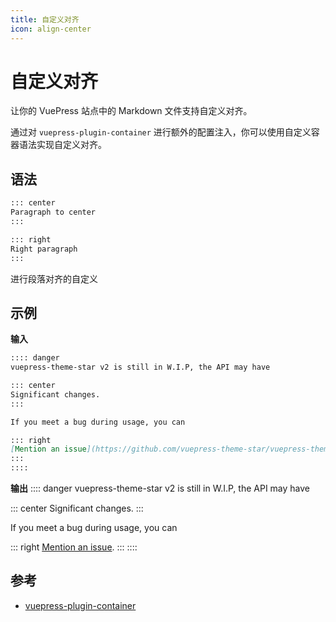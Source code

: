 ```yaml
---
title: 自定义对齐
icon: align-center
---
```

# 自定义对齐
让你的 VuePress 站点中的 Markdown 文件支持自定义对齐。

通过对 `vuepress-plugin-container` 进行额外的配置注入，你可以使用自定义容器语法实现自定义对齐。

<!-- more -->

## 语法
```md
::: center
Paragraph to center
:::

::: right
Right paragraph
:::
```

进行段落对齐的自定义

<!-- more -->

## 示例

**输入**
```md
:::: danger
vuepress-theme-star v2 is still in W.I.P, the API may have

::: center
Significant changes.
:::

If you meet a bug during usage, you can

::: right
[Mention an issue](https://github.com/vuepress-theme-star/vuepress-theme-star/issues).
:::
::::
```
**输出**
:::: danger vuepress-theme-star v2 is still in W.I.P, the API may have

::: center 
Significant changes.
:::

If you meet a bug during usage, you can

::: right
[Mention an issue](https://github.com/vuepress-theme-star/vuepress-theme-star/issues).
:::
::::

## 参考
- [vuepress-plugin-container](https://vuepress.github.io/zh/reference/plugin/container.html)
